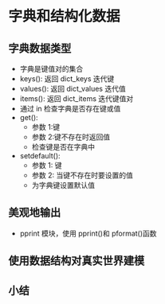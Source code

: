# 字典和结构化数据

## 字典数据类型

- 字典是键值对的集合
- keys(): 返回 dict_keys 迭代键
- values(): 返回 dict_values 迭代值
- items(): 返回 dict_items 迭代键值对
- 通过 in 检查字典是否存在键或值
- get():
  - 参数 1:键
  - 参数 2:键不存在时返回值
  - 检查键是否在字典中
- setdefault():
  - 参数 1: 键
  - 参数 2: 当键不存在时要设置的值
  - 为字典键设置默认值

## 美观地输出

- pprint 模块，使用 pprint()和 pformat()函数

## 使用数据结构对真实世界建模

## 小结

